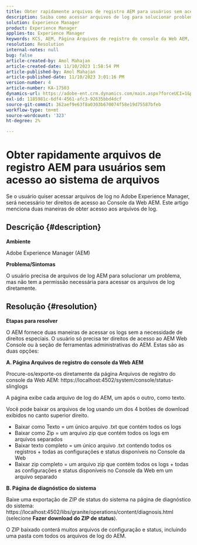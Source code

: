 ```yaml
---
title: Obter rapidamente arquivos de registro AEM para usuários sem acesso ao sistema de arquivos
description: Saiba como acessar arquivos de log para solucionar problemas no Adobe Experience Manager. Você precisaria de direitos de acesso ao AEM Web Console.
solution: Experience Manager
product: Experience Manager
applies-to: Experience Manager
keywords: KCS, AEM, Página Arquivos de registro do console da Web AEM, Página Diagnóstico do sistema
resolution: Resolution
internal-notes: null
bug: false
article-created-by: Amol Mahajan
article-created-date: 11/10/2023 1:58:54 PM
article-published-by: Amol Mahajan
article-published-date: 11/10/2023 3:01:16 PM
version-number: 4
article-number: KA-17503
dynamics-url: https://adobe-ent.crm.dynamics.com/main.aspx?forceUCI=1&pagetype=entityrecord&etn=knowledgearticle&id=3ef38345-d17f-ee11-8179-6045bd006704
exl-id: 1185981c-6df4-4561-afc3-92635bbd4dcf
source-git-commit: 362aef9e63f8a0303b670074f58e19d75587bfeb
workflow-type: tm+mt
source-wordcount: '323'
ht-degree: 2%

---
```


# Obter rapidamente arquivos de registro AEM para usuários sem acesso ao sistema de arquivos


Se o usuário quiser acessar arquivos de log no Adobe Experience Manager, será necessário ter direitos de acesso ao Console da Web AEM. Este artigo menciona duas maneiras de obter acesso aos arquivos de log.

## Descrição {#description}


<b>Ambiente</b>

Adobe Experience Manager (AEM)

<b>Problema/Sintomas</b>

O usuário precisa de arquivos de log AEM para solucionar um problema, mas não tem a permissão necessária para acessar os arquivos de log diretamente.


## Resolução {#resolution}


<b>Etapas para resolver</b>

O AEM fornece duas maneiras de acessar os logs sem a necessidade de direitos especiais. O usuário só precisa ter direitos de acesso ao AEM Web Console ou à seção de ferramentas administrativas do AEM. Estas são as duas opções:

<b>A. Página Arquivos de registro do console da Web AEM</b>

Procure-os/exporte-os diretamente da página Arquivos de registro do console da Web AEM: https://localhost:4502/system/console/status-slinglogs

A página exibe cada arquivo de log do AEM, um após o outro, como texto.

Você pode baixar os arquivos de log usando um dos 4 botões de download exibidos no canto superior direito.

- Baixar como Texto = um único arquivo .txt que contém todos os logs
- Baixar como Zip = um arquivo zip que contém todos os logs em arquivos separados
- Baixar texto completo = um único arquivo .txt contendo todos os registros + todas as configurações e status disponíveis no Console da Web
- Baixar zip completo = um arquivo zip que contém todos os logs + todas as configurações e status disponíveis no Console da Web em um arquivo separado


<b>B. Página de diagnóstico do sistema</b>

Baixe uma exportação de ZIP de status do sistema na página de diagnóstico do sistema: https://localhost:4502/libs/granite/operations/content/diagnosis.html (selecione <b>Fazer download do ZIP de status</b>).

O ZIP baixado conterá muitos arquivos de configuração e status, incluindo uma pasta com todos os arquivos de log do AEM.
